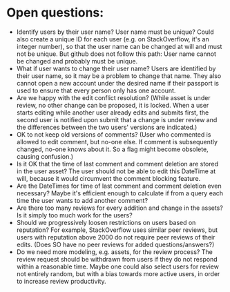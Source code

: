 # Open questions:

 * Identify users by their user name? User name must be unique? Could also create
   a unique ID for each user (e.g. on StackOverflow, it's an integer number), so
   that the user name can be changed at will and must not be unique. But github
   does not follow this path: User name cannot be changed and probably must be
   unique.
 * What if user wants to change their user name? Users are identified by their
   user name, so it may be a problem to change that name. They also cannot open
   a new account under the desired name if their passport is used to ensure that
   every person only has one account.
 * Are we happy with the edit conflict resolution? (While asset is under review,
   no other change can be proposed, it is locked. When a user starts editing
   while another user already edits and submits first, the second user is notified
   upon submit that a change is under review and the differences between the two
   users' versions are indicated.)
 * OK to not keep old versions of comments? (User who commented is allowed to edit
   comment, but no-one else. If comment is subsequently changed, no-one knows about
   it. So a flag might become obsolete, causing confusion.)
 * Is it OK that the time of last comment and comment deletion are stored in the user
   asset? The user should not be able to edit this DateTime at will, because it would
   circumvent the comment blocking feature.
 * Are the DateTimes for time of last comment and comment deletion even necessary?
   Maybe it's efficient enough to calculate if from a query each time the user wants
   to add another comment?
 * Are there too many reviews for every addition and change in the assets? Is it
   simply too much work for the users?
 * Should we progressively loosen restrictions on users based on reputation? For
   example, StackOverflow uses similar peer reviews, but users with reputation
   above 2000 do not require peer reviews of their edits. (Does SO have no peer
   reviews for added questions/answers?)
 * Do we need more modeling, e.g. assets, for the review process? The review
   request should be withdrawn from users if they do not respond within a
   reasonable time. Maybe one could also select users for review not entirely
   random, but with a bias towards more active users, in order to increase
   review productivity.
